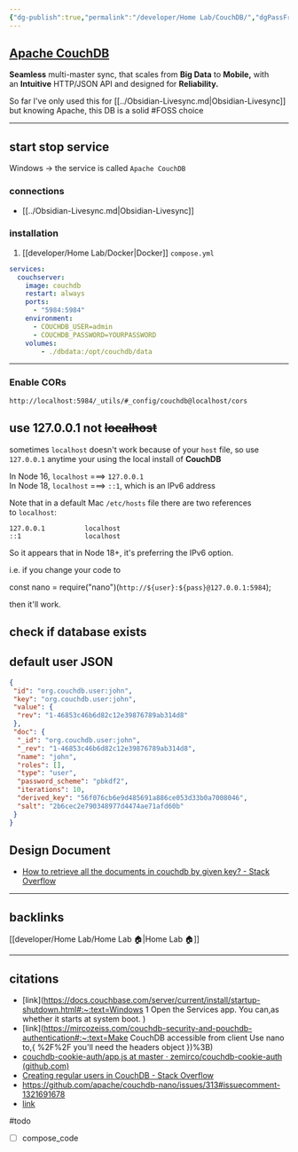 ```yaml
---
{"dg-publish":true,"permalink":"/developer/Home Lab/CouchDB/","dgPassFrontmatter":true}
---
```


## [Apache CouchDB](https://couchdb.apache.org/)
**Seamless** multi-master sync, that scales from **Big Data** to **Mobile,** with an **Intuitive** HTTP/JSON API and designed for **Reliability.** 

So far I've only used this for [[../Obsidian-Livesync.md\|Obsidian-Livesync]] but knowing Apache, this DB is a solid #FOSS choice

---

## start stop service
Windows → the service is called `Apache CouchDB`


### connections
- [[../Obsidian-Livesync.md\|Obsidian-Livesync]]

### installation
1. [[developer/Home Lab/Docker\|Docker]] `compose.yml`
```yaml
services:
  couchserver:
    image: couchdb
    restart: always
    ports:
      - "5984:5984"
    environment:
      - COUCHDB_USER=admin
      - COUCHDB_PASSWORD=YOURPASSWORD
    volumes:
        - ./dbdata:/opt/couchdb/data
```
---
### Enable CORs
`http://localhost:5984/_utils/#_config/couchdb@localhost/cors`


## use 127.0.0.1 not ~~localhost~~
sometimes `localhost` doesn't work because of your `host` file, so use `127.0.0.1` anytime your using the local install of **CouchDB** 

In Node 16, `localhost` ===> `127.0.0.1`  
In Node 18, `localhost` ===> `::1`, which is an IPv6 address

Note that in a default Mac `/etc/hosts` file there are two references to `localhost`:

```
127.0.0.1          localhost
::1                localhost
```

So it appears that in Node 18+, it's preferring the IPv6 option.

i.e. if you change your code to

const nano = require("nano")(`http://${user}:${pass}@127.0.0.1:5984`);

then it'll work.

## check if database exists


## default user JSON
```json
{
 "id": "org.couchdb.user:john",
 "key": "org.couchdb.user:john",
 "value": {
  "rev": "1-46853c46b6d82c12e39876789ab314d8"
 },
 "doc": {
  "_id": "org.couchdb.user:john",
  "_rev": "1-46853c46b6d82c12e39876789ab314d8",
  "name": "john",
  "roles": [],
  "type": "user",
  "password_scheme": "pbkdf2",
  "iterations": 10,
  "derived_key": "56f076cb6e9d485691a886ce053d33b0a7008046",
  "salt": "2b6cec2e790348977d4474ae71afd60b"
 }
}
```

## Design Document
- [How to retrieve all the documents in couchdb by given key? - Stack Overflow](https://stackoverflow.com/questions/28945405/how-to-retrieve-all-the-documents-in-couchdb-by-given-key)
---
## backlinks
[[developer/Home Lab/Home Lab 🏠\|Home Lab 🏠]]

---

## citations
- [link](https://docs.couchbase.com/server/current/install/startup-shutdown.html#:~:text=Windows 1 Open the Services app. You can,as whether it starts at system boot. )
- [link](https://mircozeiss.com/couchdb-security-and-pouchdb-authentication#:~:text=Make CouchDB accessible from client Use nano to,{ %2F%2F you'll need the headers object })%3B)
- [couchdb-cookie-auth/app.js at master · zemirco/couchdb-cookie-auth (github.com)](https://github.com/zemirco/couchdb-cookie-auth/blob/master/app.js)
- [Creating regular users in CouchDB - Stack Overflow](https://stackoverflow.com/questions/3684749/creating-regular-users-in-couchdb)
- https://github.com/apache/couchdb-nano/issues/313#issuecomment-1321691678
- [link](https://github.com/apache/couchdb-nano#nanodbinfocallback)


#todo 
- [ ] compose_code